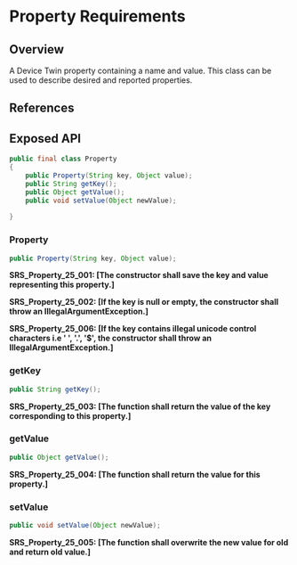 # Property Requirements

## Overview

A Device Twin property containing a name and value. This class can be used to describe desired and reported properties.

## References

## Exposed API

```java
public final class Property
{    
    public Property(String key, Object value);  
    public String getKey();
    public Object getValue();
    public void setValue(Object newValue);  
    
}
```

### Property

```java
public Property(String key, Object value);  
```

**SRS_Property_25_001: [**The constructor shall save the key and value representing this property.**]**

**SRS_Property_25_002: [**If the key is null or empty, the constructor shall throw an IllegalArgumentException.**]**

**SRS_Property_25_006: [**If the key contains illegal unicode control characters i.e ' ', '.', '$', the constructor shall throw an IllegalArgumentException.**]**


### getKey

```java
public String getKey();
```

**SRS_Property_25_003: [**The function shall return the value of the key corresponding to this property.**]**


### getValue

```java
public Object getValue();
```

**SRS_Property_25_004: [**The function shall return the value for this property.**]**


### setValue

```java
public void setValue(Object newValue);
```

**SRS_Property_25_005: [**The function shall overwrite the new value for old and return old value.**]**

